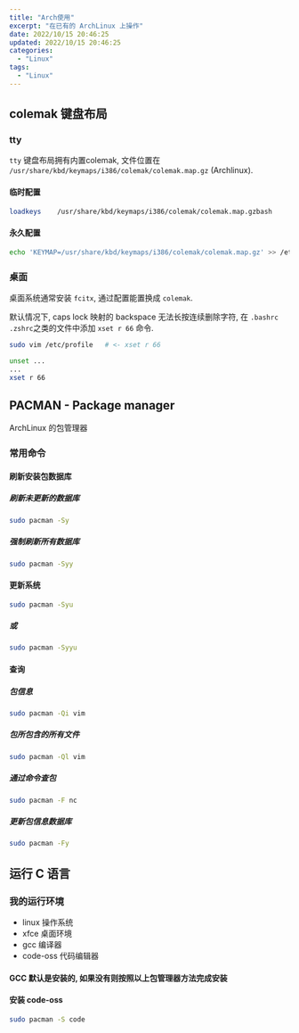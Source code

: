 ```yaml
---
title: "Arch使用"
excerpt: "在已有的 ArchLinux 上操作"
date: 2022/10/15 20:46:25
updated: 2022/10/15 20:46:25
categories: 
  - "Linux"
tags: 
  - "Linux"
---
```


## colemak 键盘布局

### tty

`tty` 键盘布局拥有内置colemak, 文件位置在 `/usr/share/kbd/keymaps/i386/colemak/colemak.map.gz` (Archlinux).

#### 临时配置

```bash
loadkeys	/usr/share/kbd/keymaps/i386/colemak/colemak.map.gzbash
```

#### 永久配置

```bash
echo 'KEYMAP=/usr/share/kbd/keymaps/i386/colemak/colemak.map.gz' >> /etc/vconsole.conf
```

### 桌面

桌面系统通常安装 `fcitx`, 通过配置能置换成 `colemak`.

默认情况下, caps lock 映射的 backspace 无法长按连续删除字符, 在 `.bashrc .zshrc`之类的文件中添加 `xset r 66` 命令.

```bash
sudo vim /etc/profile	# <- xset r 66
```

```bash
unset ...
...
xset r 66
```

## PACMAN - Package manager

ArchLinux 的包管理器

### 常用命令

#### 刷新安装包数据库

##### 刷新未更新的数据库

```bash
sudo pacman -Sy
```

##### 强制刷新所有数据库

```bash
sudo pacman -Syy
```

#### 更新系统

```bash
sudo pacman -Syu
```

##### 或

```bash
sudo pacman -Syyu
```

#### 查询

##### 包信息

```bash
sudo pacman -Qi vim
```

##### 包所包含的所有文件

```bash
sudo pacman -Ql vim
```

##### 通过命令查包

```bash
sudo pacman -F nc
```

##### 更新包信息数据库

```bash
sudo pacman -Fy
```

## 运行 C 语言

### 我的运行环境

- linux 操作系统
- xfce 桌面环境
- gcc 编译器
- code-oss 代码编辑器

#### GCC 默认是安装的, 如果没有则按照以上包管理器方法完成安装

#### 安装 code-oss

```bash
sudo pacman -S code
```
